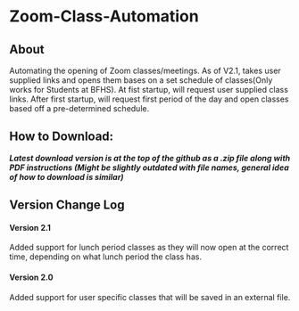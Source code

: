# Zoom-Class-Automation

## About
Automating the opening of Zoom classes/meetings. As of V2.1, takes user supplied links and opens them bases on a set schedule of classes(Only works for Students at BFHS). At fist startup, will request user supplied class links. After first startup, will request first period of the day and open classes based off a pre-determined schedule.

## How to Download:
***Latest download version is at the top of the github as a .zip file along with PDF instructions (Might be slightly outdated with file names, general idea of how to download is similar)***

## Version Change Log
#### Version 2.1
Added support for lunch period classes as they will now open at the correct time, depending on what lunch period the class has. 

#### Version 2.0
Added support for user specific classes that will be saved in an external file. 


